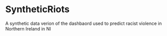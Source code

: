# SyntheticRiots
A synthetic data verion of the dashbaord used to predict racist violence in Northern Ireland in NI 
